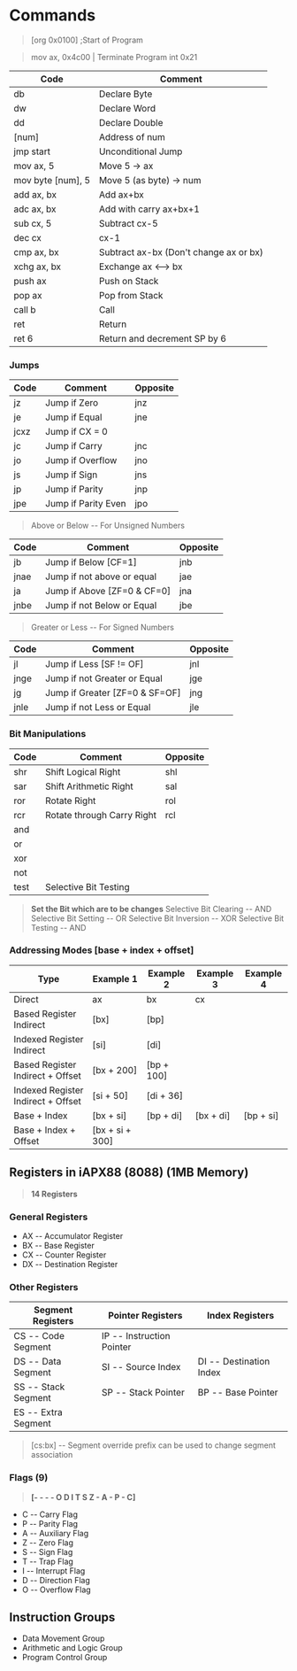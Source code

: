 # Commands

> [org 0x0100] ;Start of Program

> mov ax, 0x4c00 | Terminate Program
> int 0x21

| Code              | Comment                                |
| ----------------- | -------------------------------------- |
| db                | Declare Byte                           |
| dw                | Declare Word                           |
| dd                | Declare Double                         |
| [num]             | Address of num                         |
| jmp start         | Unconditional Jump                     |
| mov ax, 5         | Move 5 -> ax                           |
| mov byte [num], 5 | Move 5 (as byte) -> num                |
| add ax, bx        | Add ax+bx                              |
| adc ax, bx        | Add with carry ax+bx+1                 |
| sub cx, 5         | Subtract cx-5                          |
| dec cx            | cx-1                                   |
| cmp ax, bx        | Subtract ax-bx (Don't change ax or bx) |
| xchg ax, bx       | Exchange ax <--> bx                    |
| push ax           | Push on Stack                          |
| pop ax            | Pop from Stack                         |
| call b            | Call                                   |
| ret               | Return                                 |
| ret 6             | Return and decrement SP by 6           |

### Jumps

| Code | Comment             | Opposite |
| ---- | ------------------- | -------- |
| jz   | Jump if Zero        | jnz      |
| je   | Jump if Equal       | jne      |
| jcxz | Jump if CX = 0      |
| jc   | Jump if Carry       | jnc      |
| jo   | Jump if Overflow    | jno      |
| js   | Jump if Sign        | jns      |
| jp   | Jump if Parity      | jnp      |
| jpe  | Jump if Parity Even | jpo      |

> Above or Below -- For Unsigned Numbers

| Code | Comment                     | Opposite |
| ---- | --------------------------- | -------- |
| jb   | Jump if Below [CF=1]        | jnb      |
| jnae | Jump if not above or equal  | jae      |
| ja   | Jump if Above [ZF=0 & CF=0] | jna      |
| jnbe | Jump if not Below or Equal  | jbe      |

> Greater or Less -- For Signed Numbers

| Code | Comment                        | Opposite |
| ---- | ------------------------------ | -------- |
| jl   | Jump if Less [SF != OF]        | jnl      |
| jnge | Jump if not Greater or Equal   | jge      |
| jg   | Jump if Greater [ZF=0 & SF=OF] | jng      |
| jnle | Jump if not Less or Equal      | jle      |

### Bit Manipulations

| Code | Comment                    | Opposite |
| ---- | -------------------------- | -------- |
| shr  | Shift Logical Right        | shl      |
| sar  | Shift Arithmetic Right     | sal      |
| ror  | Rotate Right               | rol      |
| rcr  | Rotate through Carry Right | rcl      |
| and  |
| or   |
| xor  |
| not  |
| test | Selective Bit Testing      |

> **Set the Bit which are to be changes**
> Selective Bit Clearing -- AND
> Selective Bit Setting -- OR
> Selective Bit Inversion -- XOR
> Selective Bit Testing -- AND

### Addressing Modes [base + index + offset]

| Type                               | Example 1       | Example 2  | Example 3 | Example 4 |
| ---------------------------------- | --------------- | ---------- | --------- | --------- |
| Direct                             | ax              | bx         | cx        |
| Based Register Indirect            | [bx]            | [bp]       |
| Indexed Register Indirect          | [si]            | [di]       |
| Based Register Indirect + Offset   | [bx + 200]      | [bp + 100] |
| Indexed Register Indirect + Offset | [si + 50]       | [di + 36]  |
| Base + Index                       | [bx + si]       | [bp + di]  | [bx + di] | [bp + si] |
| Base + Index + Offset              | [bx + si + 300] |

## Registers in iAPX88 (8088) (1MB Memory)

> **14 Registers**

### General Registers

- AX -- Accumulator Register
- BX -- Base Register
- CX -- Counter Register
- DX -- Destination Register

### Other Registers

| Segment Registers   | Pointer Registers         | Index Registers         |
| ------------------- | ------------------------- | ----------------------- |
| CS -- Code Segment  | IP -- Instruction Pointer |
| DS -- Data Segment  | SI -- Source Index        | DI -- Destination Index |
| SS -- Stack Segment | SP -- Stack Pointer       | BP -- Base Pointer      |
| ES -- Extra Segment |

> [cs:bx] -- Segment override prefix can be used to change segment association

### Flags (9)

> **[- - - - O D I T S Z - A - P - C]**

- C -- Carry Flag
- P -- Parity Flag
- A -- Auxiliary Flag
- Z -- Zero Flag
- S -- Sign Flag
- T -- Trap Flag
- I -- Interrupt Flag
- D -- Direction Flag
- O -- Overflow Flag

## Instruction Groups

- Data Movement Group
- Arithmetic and Logic Group
- Program Control Group
